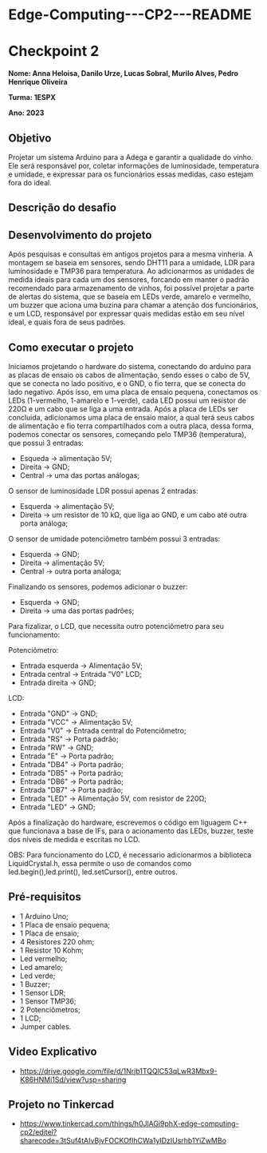 # Edge-Computing---CP2---README

# Checkpoint 2

**Nome: Anna Heloisa, Danilo Urze, Lucas Sobral, Murilo Alves, Pedro Henrique Oliveira** 

**Turma: 1ESPX**

**Ano: 2023**

## Objetivo
Projetar um sistema Arduino para a Adega e garantir a qualidade do vinho. Ele será responsável por, coletar informações de luminosidade, temperatura e umidade, e expressar para os funcionários essas medidas, caso estejam fora do ideal.

## Descrição do desafio

## Desenvolvimento do projeto
Após pesquisas e consultas em antigos projetos para a mesma vinheria. A montagem se baseia em sensores, sendo DHT11 para a umidade, LDR para luminosidade e TMP36 para temperatura. Ao adicionarmos as unidades de medida ideais para cada um dos sensores, forcando em manter o padrão recomendado para armazenamento de vinhos, foi possível projetar a parte de alertas do sistema, que se baseia em LEDs verde, amarelo e vermelho, um buzzer que aciona uma buzina para chamar a atenção dos funcionários, e um LCD, responsável por expressar quais medidas estão em seu nível ideal, e quais fora de seus padrões.

## Como executar o projeto
Iniciamos projetando o hardware do sistema, conectando do arduino para as placas de ensaio os cabos de alimentação, sendo esses o cabo de 5V, que se conecta no lado positivo, e o GND, o fio terra, que se conecta do lado negativo. Após isso, em uma placa de ensaio pequena, conectamos os LEDs (1-vermelho, 1-amarelo e 1-verde), cada LED possui um resistor de 220Ω e um cabo que se liga a uma entrada. Após a placa de LEDs ser concluida, adicionamos uma placa de ensaio maior, a qual terá seus cabos de alimentação e fio terra compartilhados com a outra placa, dessa forma, podemos conectar os sensores, começando pelo TMP36 (temperatura), que possui 3 entradas:
 - Esqueda → alimentação 5V;
 - Direita → GND;
 - Central → uma das portas análogas;
 
O sensor de luminosidade LDR possui apenas 2 entradas:
 - Esquerda → alimentação 5V;
 - Direita → um resistor de 10 kΩ, que liga ao GND, e um cabo até outra porta análoga;
 
O sensor de umidade potenciômetro também possui 3 entradas:
 - Esquerda → GND;
 - Direita → alimentação 5V;
 - Central → outra porta análoga;
 
Finalizando os sensores, podemos adicionar o buzzer:
 - Esquerda → GND;
 - Direita → uma das portas padrões;
 
 Para fizalizar, o LCD, que necessita outro potenciômetro para seu funcionamento:
 
 Potenciômetro:
 - Entrada esquerda → Alimentação 5V;
 - Entrada central → Entrada "V0" LCD;
 - Entrada direita → GND;
 
 LCD:
 - Entrada "GND" → GND;
 - Entrada "VCC" → Alimentação 5V;
 - Entrada "V0" → Entrada central do Potenciômetro;
 - Entrada "RS" → Porta padrão;
 - Entrada "RW" → GND;
 - Entrada "E" → Porta padrão;
 - Entrada "DB4" → Porta padrão;
 - Entrada "DB5" → Porta padrão;
 - Entrada "DB6" → Porta padrão;
 - Entrada "DB7" → Porta padrão;
 - Entrada "LED" → Alimentação 5V, com resistor de 220Ω;
 - Entrada "LED" → GND;
 
 Após a finalização do hardware, escrevemos o código em liguagem C++ que funcionava a base de IFs, para o acionamento das LEDs, buzzer, teste dos níveis de medida e escritas no LCD.
 
 OBS: Para funcionamento do LCD, é necessario adicionarmos a biblioteca LiquidCrystal.h, essa permite o uso de comandos como led.begin(),led.print(), led.setCursor(), entre outros.

## Pré-requisitos
   - 1 Arduino Uno;
   - 1 Placa de ensaio pequena;
   - 1 Placa de ensaio;
   - 4 Resistores 220 ohm;
   - 1 Resistor 10 Kohm;
   - Led vermelho;
   - Led amarelo;
   - Led verde;
   - 1 Buzzer;
   - 1 Sensor LDR;
   - 1 Sensor TMP36;
   - 2 Potenciômetros;
   - 1 LCD;
   - Jumper cables.

## Video Explicativo
   - https://drive.google.com/file/d/1Nrjb1TQQlC53qLwR3Mbx9-K86HNMi1Sd/view?usp=sharing
   
## Projeto no Tinkercad
   - https://www.tinkercad.com/things/h0JlAGi9phX-edge-computing-cp2/editel?sharecode=3tSuf4tAIvBjvFOCKOfIhCWa1yIDzIUsrhb1YiZwMBo
